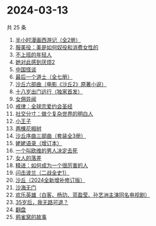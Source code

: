 # 2024-03-13

共 25 条

<!-- BEGIN WEREAD -->
<!-- 最后更新时间 2024-03-13 13:01:15 +0800 -->
1. [半小时漫画西游记（全2册）](https://weread.qq.com/web/bookDetail/85432da0813ab89bbg014e25)
1. [服美役：美是如何奴役和消费女性的](https://weread.qq.com/web/bookDetail/f4c32eb0813ab89c0g016b8b)
1. [不上班的年轻人](https://weread.qq.com/web/bookDetail/15332be0813ab869eg01463b)
1. [她对此感到厌烦2](https://weread.qq.com/web/bookDetail/c7732910813ab89d4g0178fc)
1. [中国怪谈](https://weread.qq.com/web/bookDetail/8c132e40813ab89c4g011749)
1. [最后一个道士（全七册）](https://weread.qq.com/web/bookDetail/1b1320507223e1791b1f1d3)
1. [沙丘六部曲（电影《沙丘2》原著小说）](https://weread.qq.com/web/bookDetail/a7b321607199d7fba7bb736)
1. [十八岁出门远行（独家首发）](https://weread.qq.com/web/bookDetail/23b32ed0813ab8976g017476)
1. [女佣异闻](https://weread.qq.com/web/bookDetail/fd032c70813ab8976g013096)
1. [戒律：全球恋爱约会圣经](https://weread.qq.com/web/bookDetail/c5032ff05e4540c5094e106)
1. [社交分寸：做个复杂世界的明白人](https://weread.qq.com/web/bookDetail/99132050813ab899fg0140db)
1. [小王子](https://weread.qq.com/web/bookDetail/62a32bd0726a673262afe98)
1. [两棵花椒树](https://weread.qq.com/web/bookDetail/e1932f30813ab7f21g015fbb)
1. [沙丘序曲三部曲（套装全3册）](https://weread.qq.com/web/bookDetail/47032f6072792c8b4703aaf)
1. [姥姥语录（增订本）](https://weread.qq.com/web/bookDetail/33f324e0813ab70d6g010a9b)
1. [一个叫欧维的男人决定去死](https://weread.qq.com/web/bookDetail/04832c405c6c4204842b439)
1. [女人的落差](https://weread.qq.com/web/bookDetail/3bb328f0813ab89b2g015aef)
1. [精进：如何成为一个很厉害的人](https://weread.qq.com/web/bookDetail/72732ac05c985b72766ea4e)
1. [闪击波兰（二战全史1）](https://weread.qq.com/web/bookDetail/b5e32c20813ab8973g01017f)
1. [沙丘（2024全新增补修订版）](https://weread.qq.com/web/bookDetail/e6032680813ab898cg010178)
1. [沙海无门](https://weread.qq.com/web/bookDetail/89532db072162fa4895717b)
1. [欢乐英雄（白客、杨玏、蓝盈莹、孙艺洲主演同名电视剧）](https://weread.qq.com/web/bookDetail/2f83231071541ebd2f8d268)
1. [35岁后，我无路可退？](https://weread.qq.com/web/bookDetail/3ec32660813ab898eg0136a2)
1. [翻盘](https://weread.qq.com/web/bookDetail/6c1323c0813ab8470g0114cd)
1. [鸦雀窝的故事](https://weread.qq.com/web/bookDetail/4ba32c10813ab899cg0156d9)
<!-- END WEREAD -->